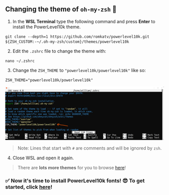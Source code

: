 ## Changing the theme of `oh-my-zsh` 🎨
1. In the **WSL Terminal** type the following command and press **Enter** to install the PowerLevel10k theme.
```
git clone --depth=1 https://github.com/romkatv/powerlevel10k.git ${ZSH_CUSTOM:-~/.oh-my-zsh/custom}/themes/powerlevel10k
```
2. Edit the `.zshrc` file to change the theme with:
```
nano ~/.zshrc
```
3. Change the `ZSH_THEME` to `"powerlevel10k/powerlevel10k"` like so:
```
ZSH_THEME="powerlevel10k/powerlevel10k"
```
![Terminal](/assets/img-5.png "img-5")

> Note: Lines that start with `#` are comments and will be ignored by `zsh`.

4. Close WSL and open it again.

> There are **lots more themes** for you to browse [here](https://github.com/ohmyzsh/ohmyzsh/wiki/Themes)!

### ✅ Now it's time to install **PowerLevel10k** fonts! 😎 To get started, click [here](pl10k-install.md)!